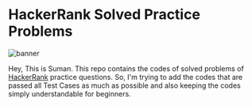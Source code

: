 # HackerRank Solved Practice Problems

![banner](https://hrcdn.net/hackerrank/assets/styleguide/logo_wordmark-13074b67abceb42ce8fd38bdeaac6926.svg)

Hey, This is Suman. This repo contains the codes of solved problems of [HackerRank](https://www.hackerrank.com/dashboard) practice questions. So, I'm trying to add the codes that are passed all Test Cases as much as possible and also keeping the codes simply understandable for beginners.  

